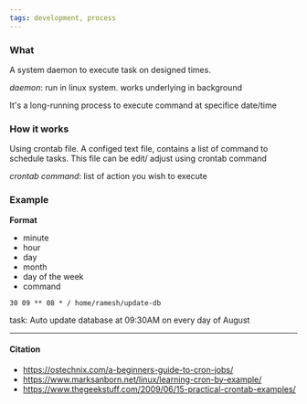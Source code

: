 ```yaml
---
tags: development, process
---
```


### What
A system daemon to execute task on designed times.

*daemon*: run in linux system. works underlying in background

It's a long-running process to execute command at specifice date/time

### How it works
Using crontab file.
A configed text file, contains a list of command to schedule tasks. 
This file can be edit/ adjust using crontab command

*crontab command*: list of action you wish to execute

### Example
**Format**
- minute
- hour
- day
- month
- day of the week
- command

`30 09 ** 08 * / home/ramesh/update-db`

task: Auto update database at 09:30AM on every day of August

---
#### Citation
- https://ostechnix.com/a-beginners-guide-to-cron-jobs/
- https://www.marksanborn.net/linux/learning-cron-by-example/
- https://www.thegeekstuff.com/2009/06/15-practical-crontab-examples/